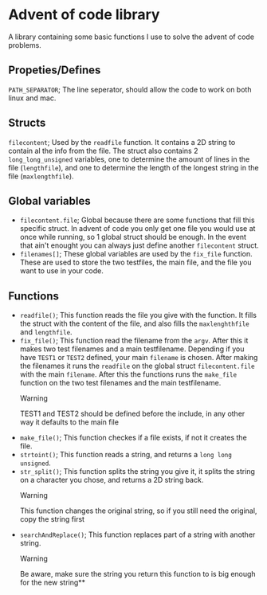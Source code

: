 # Advent of code library

A library containing some basic functions I use to solve the advent of code problems.

## Propeties/Defines

`PATH_SEPARATOR`; The line seperator, should allow the code to work on both linux and mac.

## Structs

`filecontent`; Used by the `readfile` function. It contains a 2D string to contain al the info from the file. The struct also contains 2 `long_long_unsigned` variables, one to determine the amount of lines in the file (`lengthfile`), and one to determine the length of the longest string in the file (`maxlengthfile`).

## Global variables

-   `filecontent.file`; Global because there are some functions that fill this specific struct. In advent of code you only get one file you would use at once while running, so 1 global struct should be enough. In the event that ain't enought you can always just define another `filecontent` struct.
-   `filenames[]`; These global variables are used by the `fix_file` function. These are used to store the two testfiles, the main file, and the file you want to use in your code.

## Functions

-   `readfile()`; This function reads the file you give with the function. It fills the struct with the content of the file, and also fills the `maxlenghthfile` and `lengthfile`.
-   `fix_file()`; This function read the filename from the `argv`. After this it makes two test filenames and a main testfilename. Depending if you have `TEST1` or `TEST2` defined, your main `filename` is chosen. After making the filenames it runs the `readfile` on the global struct `filecontent.file` with the main `filename`. After this the functions runs the `make_file` function on the two test filenames and the main testfilename.
    > [!WARNING]
    > TEST1 and TEST2 should be defined before the include, in any other way it defaults to the main file
-   `make_file()`; This function checkes if a file exists, if not it creates the file.
-   `strtoint()`; This function reads a string, and returns a `long long unsigned`.
-   `str_split()`; This function splits the string you give it, it splits the string on a character you chose, and returns a 2D string back.
    > [!WARNING]
    > This function changes the original string, so if you still need the original, copy the string first
-   `searchAndReplace()`; This function replaces part of a string with another string.
    > [!WARNING]
    > Be aware, make sure the string you return this function to is big enough for the new string\*\*

